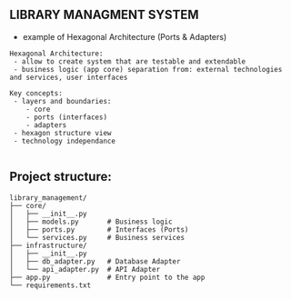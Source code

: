 
## LIBRARY MANAGMENT SYSTEM
 - example of Hexagonal Architecture (Ports & Adapters)

```
Hexagonal Architecture:
 - allow to create system that are testable and extendable
 - business logic (app core) separation from: external technologies and services, user interfaces

Key concepts:
 - layers and boundaries:
    - core
    - ports (interfaces)
    - adapters
 - hexagon structure view
 - technology independance 
 
```


## Project structure:
```
library_management/
├── core/
│   ├── __init__.py
│   ├── models.py       # Business logic
│   ├── ports.py        # Interfaces (Ports)
│   └── services.py     # Business services
├── infrastructure/
│   ├── __init__.py
│   ├── db_adapter.py   # Database Adapter
│   └── api_adapter.py  # API Adapter
├── app.py              # Entry point to the app
└── requirements.txt
```
